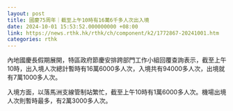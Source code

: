 ```yaml
---
layout: post
title: 國慶75周年｜截至上午10時有16萬6千多人次出入境
date: 2024-10-01 15:53:52.000000000 +08:00
link: https://news.rthk.hk/rthk/ch/component/k2/1772867-20241001.htm
categories: rthk
---
```


內地國慶長假期展開，特區政府節慶安排跨部門工作小組回覆查詢表示，截至上午10時，出入境人次總計暫時有16萬6000多人次，入境共有94000多人次，出境就有7萬1000多人次。

入境方面，以落馬洲支線管制站繁忙，截至上午10時有1萬6000多人次。機場出境人次則暫時最多，有2萬3000多人次。
